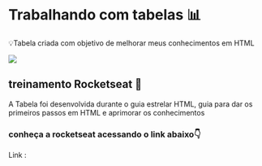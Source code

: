 <h1>Trabalhando com tabelas 📊</h1>

<p>💡Tabela criada com objetivo de melhorar meus conhecimentos em HTML</p>
<img src ="https://user-images.githubusercontent.com/89174923/159178929-b8077392-97c6-4272-a95c-c81d2f11c5e7.PNG" />

 <h2> treinamento Rocketseat 🚀</h2>
 <p> A Tabela foi desenvolvida durante o guia estrelar HTML, guia para dar os primeiros passos em HTML e aprimorar os conhecimentos</p>
 <h3> conheça a rocketseat acessando o link abaixo👇 </h3>
 
 <p>Link : <a href="https://rocketseat.comt> Rocketseat🚀</a></p>
